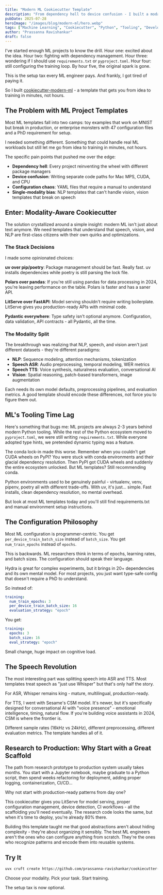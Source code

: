 ```yaml
---
title: "Modern ML Cookiecutter Template"
description: "From dependency hell to device confusion - I built a modality-aware cookiecutter template that gets you from idea to training in minutes, not hours. Here's why modern ML projects need modern tooling."
pubDate: 2025-07-28
heroImage: "/images/blog/modern-ml/hero.webp"
tags: ["Machine Learning", "Cookiecutter", "Python", "Tooling", "Developer Experience", "MLOps", "uv", "Polars", "LitServe", "Speech", "Vision", "NLP"]
author: "Prassanna Ravishankar"
draft: false
---
```


I've started enough ML projects to know the drill. Hour one: excited about the idea. Hour two: fighting with dependency management. Hour three: wondering if I should use `requirements.txt` or `pyproject.toml`. Hour four: still configuring the training loop. By hour five, the original spark is gone.

This is the setup tax every ML engineer pays. And frankly, I got tired of paying it.

So I built [cookiecutter-modern-ml](https://github.com/prassanna-ravishankar/cookiecutter-modern-ml) - a template that gets you from idea to training in minutes, not hours.

## The Problem with ML Project Templates

Most ML templates fall into two camps: toy examples that work on MNIST but break in production, or enterprise monsters with 47 configuration files and a PhD requirement for setup.

I needed something different. Something that could handle real ML workloads but still let me go from idea to training in minutes, not hours.

The specific pain points that pushed me over the edge:

- **Dependency hell**: Every project reinventing the wheel with different package managers
- **Device confusion**: Writing separate code paths for Mac MPS, CUDA, and CPU
- **Configuration chaos**: YAML files that require a manual to understand
- **Single-modality bias**: NLP templates that can't handle vision, vision templates that break on speech

## Enter: Modality-Aware Cookiecutter

The solution crystallized around a simple insight: modern ML isn't just about text anymore. We need templates that understand that speech, vision, and NLP are first-class citizens with their own quirks and optimizations.

### The Stack Decisions

I made some opinionated choices:

**uv over pip/poetry**: Package management should be fast. Really fast. uv installs dependencies while poetry is still parsing the lock file.

**Polars over pandas**: If you're still using pandas for data processing in 2024, you're leaving performance on the table. Polars is faster and has a saner API.

**LitServe over FastAPI**: Model serving shouldn't require writing boilerplate. LitServe gives you production-ready APIs with minimal code.

**Pydantic everywhere**: Type safety isn't optional anymore. Configuration, data validation, API contracts - all Pydantic, all the time.

### The Modality Split

The breakthrough was realizing that NLP, speech, and vision aren't just different datasets - they're different paradigms:

- **NLP**: Sequence modeling, attention mechanisms, tokenization
- **Speech ASR**: Audio preprocessing, temporal modeling, WER metrics  
- **Speech TTS**: Voice synthesis, naturalness evaluation, conversational AI
- **Vision**: Spatial reasoning, patch-based transformers, image augmentation

Each needs its own model defaults, preprocessing pipelines, and evaluation metrics. A good template should encode these differences, not force you to figure them out.

## ML's Tooling Time Lag

Here's something that bugs me: ML projects are always 2-3 years behind modern Python tooling. While the rest of the Python ecosystem moved to `pyproject.toml`, we were still writing `requirements.txt`. While everyone adopted type hints, we pretended dynamic typing was a feature.

The conda lock-in made this worse. Remember when you couldn't get CUDA wheels on PyPI? You were stuck with conda environments and their glacial dependency resolution. Then PyPI got CUDA wheels and suddenly the entire ecosystem unlocked. But ML templates? Still recommending conda.

Python environments used to be genuinely painful - virtualenv, venv, pipenv, poetry all with different trade-offs. With uv, it's just... simple. Fast installs, clean dependency resolution, no mental overhead.

But look at most ML templates today and you'll still find requirements.txt and manual environment setup instructions.

## The Configuration Philosophy

Most ML configuration is programmer-centric. You get `per_device_train_batch_size` instead of `batch_size`. You get `num_train_epochs` instead of `epochs`.

This is backwards. ML researchers think in terms of epochs, learning rates, and batch sizes. The configuration should speak their language.

Hydra is great for complex experiments, but it brings in 20+ dependencies and its own mental model. For most projects, you just want type-safe config that doesn't require a PhD to understand.

So instead of:
```yaml
training:
  num_train_epochs: 3
  per_device_train_batch_size: 16
  evaluation_strategy: "epoch"
```

You get:
```yaml
training:
  epochs: 3
  batch_size: 16
  eval_strategy: "epoch"
```

Small change, huge impact on cognitive load.

## The Speech Revolution

The most interesting part was splitting speech into ASR and TTS. Most templates treat speech as "just use Whisper" but that's only half the story.

For ASR, Whisper remains king - mature, multilingual, production-ready.

For TTS, I went with Sesame's CSM model. It's newer, but it's specifically designed for conversational AI with "voice presence" - emotional intelligence, timing, natural flow. If you're building voice assistants in 2024, CSM is where the frontier is.

Different sample rates (16kHz vs 24kHz), different preprocessing, different evaluation metrics. The template handles all of it.

## Research to Production: Why Start with a Great Scaffold

The path from research prototype to production system usually takes months. You start with a Jupyter notebook, maybe graduate to a Python script, then spend weeks refactoring for deployment, adding proper logging, containerization, CI/CD...

Why not start with production-ready patterns from day one?

This cookiecutter gives you LitServe for model serving, proper configuration management, device detection, CI workflows - all the scaffolding you'll need eventually. The research code looks the same, but when it's time to deploy, you're already 80% there.

Building this template taught me that good abstractions aren't about hiding complexity - they're about organizing it sensibly. The best ML engineers aren't the ones who can configure anything from scratch. They're the ones who recognize patterns and encode them into reusable systems.

## Try It

```bash
uvx cruft create https://github.com/prassanna-ravishankar/cookiecutter-modern-ml
```

Choose your modality. Pick your task. Start training.

The setup tax is now optional.